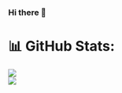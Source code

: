 ### Hi there 👋

# 📊 GitHub Stats:
![](https://github-readme-stats.vercel.app/api?username=BerkeErd&theme=merko&hide_border=false&include_all_commits=false&count_private=false)<br/>
![](https://github-readme-streak-stats.herokuapp.com/?user=BerkeErd&theme=merko&hide_border=false)<br/>
<!--[](https://github-readme-stats.vercel.app/api/top-langs/?username=BerkeErd&theme=merko&hide_border=false&include_all_commits=false&count_private=false&layout=compact)**

<!--
**BerkeErd/BerkeErd** is a ✨ _special_ ✨ repository because its `README.md` (this file) appears on your GitHub profile.

Here are some ideas to get you started:

- 🔭 I’m currently working on ...
- 🌱 I’m currently learning ...
- 👯 I’m looking to collaborate on ...
- 🤔 I’m looking for help with ...
- 💬 Ask me about ...
- 📫 How to reach me: ...
- 😄 Pronouns: ...
- ⚡ Fun fact: ...
-->
